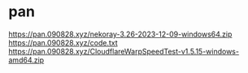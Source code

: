 # pan

https://pan.090828.xyz/nekoray-3.26-2023-12-09-windows64.zip
https://pan.090828.xyz/code.txt
https://pan.090828.xyz/CloudflareWarpSpeedTest-v1.5.15-windows-amd64.zip
